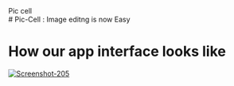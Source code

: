 <!DOCTYPE html>
<html>
<head>
    <title1>Pic cell<title1/>
    <link rel="stylesheet" href="style.css">
</head>
<body>
    <div class="poster">
        # Pic-Cell : Image editng is now Easy
        <h1>How our app interface looks like</h1>
        <a href="https://ibb.co/vvXsQBv"><img src="https://i.ibb.co/cXYbCvX/Screenshot-205.png" alt="Screenshot-205" border="0"></a><br /><a target='_blank' </a><br />
    </div>
</body>
</html>
